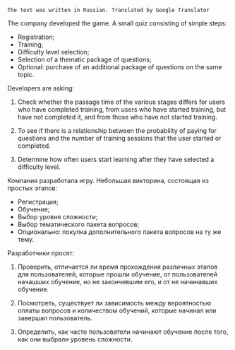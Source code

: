     The text was written in Russian. Translated by Google Translator


The company developed the game. A small quiz consisting of simple steps:
- Registration;
- Training;
- Difficulty level selection;
- Selection of a thematic package of questions;
- Optional: purchase of an additional package of questions on the same topic.

Developers are asking:

1. Check whether the passage time of the various stages differs for users who have completed training, from users who have started training, but have not completed it, and from those who have not started training.

2. To see if there is a relationship between the probability of paying for questions and the number of training sessions that the user started or completed.

3. Determine how often users start learning after they have selected a difficulty level.

Компания разработала игру. Небольшая викторина, состоящая из простых этапов:
- Регистрация;
- Обучение;
- Выбор уровня сложности;
- Выбор тематического пакета вопросов;
- Опционально: покупка дополнительного пакета вопросов на ту же тему.

Разработчики просят:

1. Проверить, отличается ли время прохождения различных этапов для пользователей, которые прошли обучение,  от пользователей начашших обучение, но не закончившим его, и от не начинавших обучение.

2. Посмотреть, существует ли зависимость между вероятностью оплаты вопросов и количеством обучений, которые начинал или завершал пользователь.

3. Определить, как часто пользователи начинают обучение после того, как они выбрали уровень сложности.  
